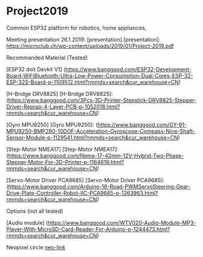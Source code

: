 # Project2019
Common ESP32 platform for robotics, home appliances, 

Meeting presentation 26.1.2019: [presentation]
[presentation]: https://microclub.ch/wp-content/uploads/2019/01/Project-2019.pdf

Recommanded Material (Tested)

[ESP32 doit Devkit V1] (https://www.banggood.com/ESP32-Development-Board-WiFiBluetooth-Ultra-Low-Power-Consumption-Dual-Cores-ESP-32-ESP-32S-Board-p-1109512.html?rmmds=search&cur_warehouse=CN)

[H-Bridge DRV8825]
[H-Bridge DRV8825]: (https://www.banggood.com/3Pcs-3D-Printer-Stepstick-DRV8825-Stepper-Driver-Reprap-4-Layer-PCB-p-1052018.html?rmmds=search&cur_warehouse=CN)

[Gyro MPU9250] 
[Gyro MPU9250]: (https://www.banggood.com/GY-91-MPU9250-BMP280-10DOF-Acceleration-Gyroscope-Compass-Nine-Shaft-Sensor-Module-p-1129541.html?rmmds=search&cur_warehouse=CN)

[Step-Motor NMEA17]
[Step-Motor NMEA17]: (https://www.banggood.com/Nema-17-42mm-12V-Hybrid-Two-Phase-Stepper-Motor-For-3D-Printer-p-1164619.html?rmmds=search&cur_warehouse=CN)

[Servo-Motor Driver PCA9685]
[Servo-Motor Driver PCA9685]: (https://www.banggood.com/Arduino-16-Road-PWMServoSteering-Gear-Drive-Plate-Controller-Robot-IIC-PCA9685-p-1263963.html?rmmds=search&cur_warehouse=CN)

Options (not all tested)

[Audio module] (https://www.banggood.com/WTV020-Audio-Module-MP3-Player-With-MicroSD-Card-Reader-For-Arduino-p-1244473.html?rmmds=search&cur_warehouse=CN)

Neopixel circle [neo-link]

[neo-link]: https://www.banggood.com/CJMCU-61-Bit-WS2812-5050-RGB-LED-Driver-Development-Board-p-1008123.html?rmmds=detail-left-hotproducts__8&cur_warehouse=CN

